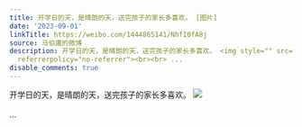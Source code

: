 ```yaml
---
title: 开学日的天，是晴朗的天，送完孩子的家长多喜欢。 [图片]
date: '2023-09-01'
linkTitle: https://weibo.com/1444865141/NhfI0fA8j
source: 马伯庸的微博
description: 开学日的天，是晴朗的天，送完孩子的家长多喜欢。 <img style="" src="https://tvax3.sinaimg.cn/large/001zMvqtly1hhgwv07zz9j61ba0zggmp02.jpg"
  referrerpolicy="no-referrer"><br><br> ...
disable_comments: true
---
```

开学日的天，是晴朗的天，送完孩子的家长多喜欢。 <img style="" src="https://tvax3.sinaimg.cn/large/001zMvqtly1hhgwv07zz9j61ba0zggmp02.jpg" referrerpolicy="no-referrer"><br><br> ...